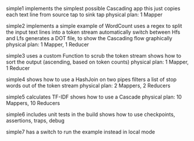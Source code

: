 simple1
	implements the simplest possible Cascading app
	this just copies each text line from source tap to sink tap
	physical plan: 1 Mapper

simple2
	implements a simple example of WordCount
	uses a regex to split the input text lines into a token stream
	automatically switch between Hfs and Lfs
	generates a DOT file, to show the Cascading flow graphically
	physical plan: 1 Mapper, 1 Reducer

simple3
	uses a custom Function to scrub the token stream
	shows how to sort the output (ascending, based on token counts)
	physical plan: 1 Mapper, 1 Reducer

simple4
	shows how to use a HashJoin on two pipes
	filters a list of stop words out of the token stream
	physical plan: 2 Mappers, 2 Reducers

simple5
	calculates TF-IDF
	shows how to use a Cascade
	physical plan: 10 Mappers, 10 Reducers

simple6
	includes unit tests in the build
	shows how to use checkpoints, assertions, traps, debug

simple7
	has a switch to run the example instead in local mode
